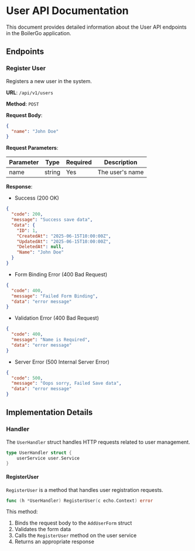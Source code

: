 # User API Documentation

This document provides detailed information about the User API endpoints in the BoilerGo application.

## Endpoints

### Register User

Registers a new user in the system.

**URL**: `/api/v1/users`

**Method**: `POST`

**Request Body**:

```json
{
  "name": "John Doe"
}
```

**Request Parameters**:

| Parameter | Type   | Required | Description     |
| --------- | ------ | -------- | --------------- |
| name      | string | Yes      | The user's name |

**Response**:

- Success (200 OK)

```json
{
  "code": 200,
  "message": "Success save data",
  "data": {
    "ID": 1,
    "CreatedAt": "2025-06-15T10:00:00Z",
    "UpdatedAt": "2025-06-15T10:00:00Z",
    "DeletedAt": null,
    "Name": "John Doe"
  }
}
```

- Form Binding Error (400 Bad Request)

```json
{
  "code": 400,
  "message": "Failed Form Binding",
  "data": "error message"
}
```

- Validation Error (400 Bad Request)

```json
{
  "code": 400,
  "message": "Name is Required",
  "data": "error message"
}
```

- Server Error (500 Internal Server Error)

```json
{
  "code": 500,
  "message": "Oops sorry, Failed Save data",
  "data": "error message"
}
```

## Implementation Details

### Handler

The `UserHandler` struct handles HTTP requests related to user management.

```go
type UserHandler struct {
    userService user.Service
}
```

#### RegisterUser

`RegisterUser` is a method that handles user registration requests.

```go
func (h *UserHandler) RegisterUser(c echo.Context) error
```

This method:

1. Binds the request body to the `AddUserForm` struct
2. Validates the form data
3. Calls the `RegisterUser` method on the user service
4. Returns an appropriate response
